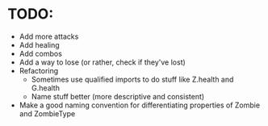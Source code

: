 # TODO:

 - Add more attacks
 - Add healing
 - Add combos
 - Add a way to lose (or rather, check if they've lost)
 - Refactoring
   - Sometimes use qualified imports to do stuff like Z.health and G.health
   - Name stuff better (more descriptive and consistent)
 - Make a good naming convention for differentiating properties of Zombie and ZombieType
